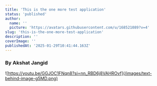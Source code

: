 ```yaml
---
title: 'This is the one more test application'
status: 'published'
author:
  name: ''
  picture: 'https://avatars.githubusercontent.com/u/168521089?v=4'
slug: 'this-is-the-one-more-test-application'
description: ''
coverImage: ''
publishedAt: '2025-01-29T10:41:44.163Z'
---
```


### By Akshat Jangid

![https://youtu.be/GGJOC1FNqn8?si=nn_RBD6j8VAHROvf](/images/text-behind-image-g5MD.png)